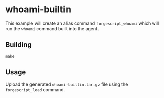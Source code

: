 # whoami-builtin
This example will create an alias command `forgescript_whoami` which will run the `whoami`
command built into the agent.

## Building
```
make
```

## Usage
Upload the generated `whoami-builtin.tar.gz` file using the `forgescript_load` command.
